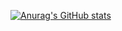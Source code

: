 [![Anurag's GitHub stats](https://github-readme-stats.vercel.app/api?username=weiAX95)](https://github.com/anuraghazra/github-readme-stats)
